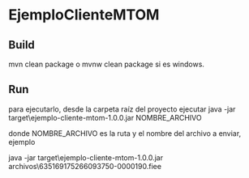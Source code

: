 # EjemploClienteMTOM



## Build
mvn clean package o mvnw clean package si es windows.

## Run
para ejecutarlo, desde la carpeta raíz del proyecto ejecutar
java -jar target\ejemplo-cliente-mtom-1.0.0.jar NOMBRE_ARCHIVO

donde NOMBRE_ARCHIVO es la ruta y el nombre del archivo a enviar, ejemplo

java -jar target\ejemplo-cliente-mtom-1.0.0.jar archivos\635169175266093750-0000190.fiee


